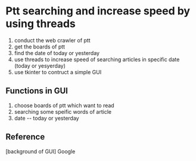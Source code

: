 # Ptt searching and increase speed by using threads
1. conduct the web crawler of ptt
2. get the boards of ptt
3. find the date of today or yesterday
4. use threads to increase speed of searching articles in specific date (today or yesyerday)
5. use tkinter to contruct a simple GUI

## Functions in GUI
1. choose boards of ptt which want to read
2. searching some speific words of article
3. date -- today or yesterday

## Reference
[background of GUI] Google
